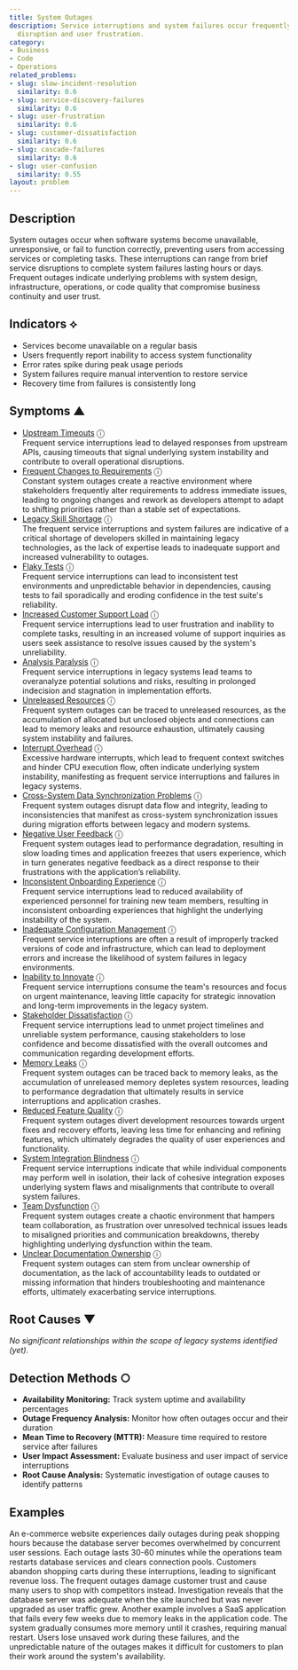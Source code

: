 ```yaml
---
title: System Outages
description: Service interruptions and system failures occur frequently, causing business
  disruption and user frustration.
category:
- Business
- Code
- Operations
related_problems:
- slug: slow-incident-resolution
  similarity: 0.6
- slug: service-discovery-failures
  similarity: 0.6
- slug: user-frustration
  similarity: 0.6
- slug: customer-dissatisfaction
  similarity: 0.6
- slug: cascade-failures
  similarity: 0.6
- slug: user-confusion
  similarity: 0.55
layout: problem
---
```


## Description

System outages occur when software systems become unavailable, unresponsive, or fail to function correctly, preventing users from accessing services or completing tasks. These interruptions can range from brief service disruptions to complete system failures lasting hours or days. Frequent outages indicate underlying problems with system design, infrastructure, operations, or code quality that compromise business continuity and user trust.


## Indicators ⟡

- Services become unavailable on a regular basis
- Users frequently report inability to access system functionality
- Error rates spike during peak usage periods
- System failures require manual intervention to restore service
- Recovery time from failures is consistently long


## Symptoms ▲

- [Upstream Timeouts](upstream-timeouts.md) <span class="info-tooltip" title="Confidence: 0.636, Strength: 0.821">ⓘ</span>
<br/>  Frequent service interruptions lead to delayed responses from upstream APIs, causing timeouts that signal underlying system instability and contribute to overall operational disruptions.
- [Frequent Changes to Requirements](frequent-changes-to-requirements.md) <span class="info-tooltip" title="Confidence: 0.602, Strength: 0.797">ⓘ</span>
<br/>  Constant system outages create a reactive environment where stakeholders frequently alter requirements to address immediate issues, leading to ongoing changes and rework as developers attempt to adapt to shifting priorities rather than a stable set of expectations.
- [Legacy Skill Shortage](legacy-skill-shortage.md) <span class="info-tooltip" title="Confidence: 0.593, Strength: 0.857">ⓘ</span>
<br/>  The frequent service interruptions and system failures are indicative of a critical shortage of developers skilled in maintaining legacy technologies, as the lack of expertise leads to inadequate support and increased vulnerability to outages.
- [Flaky Tests](flaky-tests.md) <span class="info-tooltip" title="Confidence: 0.573, Strength: 0.904">ⓘ</span>
<br/>  Frequent service interruptions can lead to inconsistent test environments and unpredictable behavior in dependencies, causing tests to fail sporadically and eroding confidence in the test suite's reliability.
- [Increased Customer Support Load](increased-customer-support-load.md) <span class="info-tooltip" title="Confidence: 0.566, Strength: 0.818">ⓘ</span>
<br/>  Frequent service interruptions lead to user frustration and inability to complete tasks, resulting in an increased volume of support inquiries as users seek assistance to resolve issues caused by the system's unreliability.
- [Analysis Paralysis](analysis-paralysis.md) <span class="info-tooltip" title="Confidence: 0.508, Strength: 0.882">ⓘ</span>
<br/>  Frequent service interruptions in legacy systems lead teams to overanalyze potential solutions and risks, resulting in prolonged indecision and stagnation in implementation efforts.
- [Unreleased Resources](unreleased-resources.md) <span class="info-tooltip" title="Confidence: 0.471, Strength: 0.767">ⓘ</span>
<br/>  Frequent system outages can be traced to unreleased resources, as the accumulation of allocated but unclosed objects and connections can lead to memory leaks and resource exhaustion, ultimately causing system instability and failures.
- [Interrupt Overhead](interrupt-overhead.md) <span class="info-tooltip" title="Confidence: 0.468, Strength: 0.901">ⓘ</span>
<br/>  Excessive hardware interrupts, which lead to frequent context switches and hinder CPU execution flow, often indicate underlying system instability, manifesting as frequent service interruptions and failures in legacy systems.
- [Cross-System Data Synchronization Problems](cross-system-data-synchronization-problems.md) <span class="info-tooltip" title="Confidence: 0.436, Strength: 0.798">ⓘ</span>
<br/>  Frequent system outages disrupt data flow and integrity, leading to inconsistencies that manifest as cross-system synchronization issues during migration efforts between legacy and modern systems.
- [Negative User Feedback](negative-user-feedback.md) <span class="info-tooltip" title="Confidence: 0.418, Strength: 0.872">ⓘ</span>
<br/>  Frequent system outages lead to performance degradation, resulting in slow loading times and application freezes that users experience, which in turn generates negative feedback as a direct response to their frustrations with the application’s reliability.
- [Inconsistent Onboarding Experience](inconsistent-onboarding-experience.md) <span class="info-tooltip" title="Confidence: 0.417, Strength: 0.863">ⓘ</span>
<br/>  Frequent service interruptions lead to reduced availability of experienced personnel for training new team members, resulting in inconsistent onboarding experiences that highlight the underlying instability of the system.
- [Inadequate Configuration Management](inadequate-configuration-management.md) <span class="info-tooltip" title="Confidence: 0.390, Strength: 0.898">ⓘ</span>
<br/>  Frequent service interruptions are often a result of improperly tracked versions of code and infrastructure, which can lead to deployment errors and increase the likelihood of system failures in legacy environments.
- [Inability to Innovate](inability-to-innovate.md) <span class="info-tooltip" title="Confidence: 0.379, Strength: 0.885">ⓘ</span>
<br/>  Frequent service interruptions consume the team's resources and focus on urgent maintenance, leaving little capacity for strategic innovation and long-term improvements in the legacy system.
- [Stakeholder Dissatisfaction](stakeholder-dissatisfaction.md) <span class="info-tooltip" title="Confidence: 0.346, Strength: 0.889">ⓘ</span>
<br/>  Frequent service interruptions lead to unmet project timelines and unreliable system performance, causing stakeholders to lose confidence and become dissatisfied with the overall outcomes and communication regarding development efforts.
- [Memory Leaks](memory-leaks.md) <span class="info-tooltip" title="Confidence: 0.342, Strength: 0.842">ⓘ</span>
<br/>  Frequent system outages can be traced back to memory leaks, as the accumulation of unreleased memory depletes system resources, leading to performance degradation that ultimately results in service interruptions and application crashes.
- [Reduced Feature Quality](reduced-feature-quality.md) <span class="info-tooltip" title="Confidence: 0.338, Strength: 0.841">ⓘ</span>
<br/>  Frequent system outages divert development resources towards urgent fixes and recovery efforts, leaving less time for enhancing and refining features, which ultimately degrades the quality of user experiences and functionality.
- [System Integration Blindness](system-integration-blindness.md) <span class="info-tooltip" title="Confidence: 0.320, Strength: 0.856">ⓘ</span>
<br/>  Frequent service interruptions indicate that while individual components may perform well in isolation, their lack of cohesive integration exposes underlying system flaws and misalignments that contribute to overall system failures.
- [Team Dysfunction](team-dysfunction.md) <span class="info-tooltip" title="Confidence: 0.314, Strength: 0.838">ⓘ</span>
<br/>  Frequent system outages create a chaotic environment that hampers team collaboration, as frustration over unresolved technical issues leads to misaligned priorities and communication breakdowns, thereby highlighting underlying dysfunction within the team.
- [Unclear Documentation Ownership](unclear-documentation-ownership.md) <span class="info-tooltip" title="Confidence: 0.305, Strength: 0.825">ⓘ</span>
<br/>  Frequent system outages can stem from unclear ownership of documentation, as the lack of accountability leads to outdated or missing information that hinders troubleshooting and maintenance efforts, ultimately exacerbating service interruptions.

## Root Causes ▼

*No significant relationships within the scope of legacy systems identified (yet).*

## Detection Methods ○

- **Availability Monitoring:** Track system uptime and availability percentages
- **Outage Frequency Analysis:** Monitor how often outages occur and their duration
- **Mean Time to Recovery (MTTR):** Measure time required to restore service after failures
- **User Impact Assessment:** Evaluate business and user impact of service interruptions
- **Root Cause Analysis:** Systematic investigation of outage causes to identify patterns


## Examples

An e-commerce website experiences daily outages during peak shopping hours because the database server becomes overwhelmed by concurrent user sessions. Each outage lasts 30-60 minutes while the operations team restarts database services and clears connection pools. Customers abandon shopping carts during these interruptions, leading to significant revenue loss. The frequent outages damage customer trust and cause many users to shop with competitors instead. Investigation reveals that the database server was adequate when the site launched but was never upgraded as user traffic grew. Another example involves a SaaS application that fails every few weeks due to memory leaks in the application code. The system gradually consumes more memory until it crashes, requiring manual restart. Users lose unsaved work during these failures, and the unpredictable nature of the outages makes it difficult for customers to plan their work around the system's availability.
